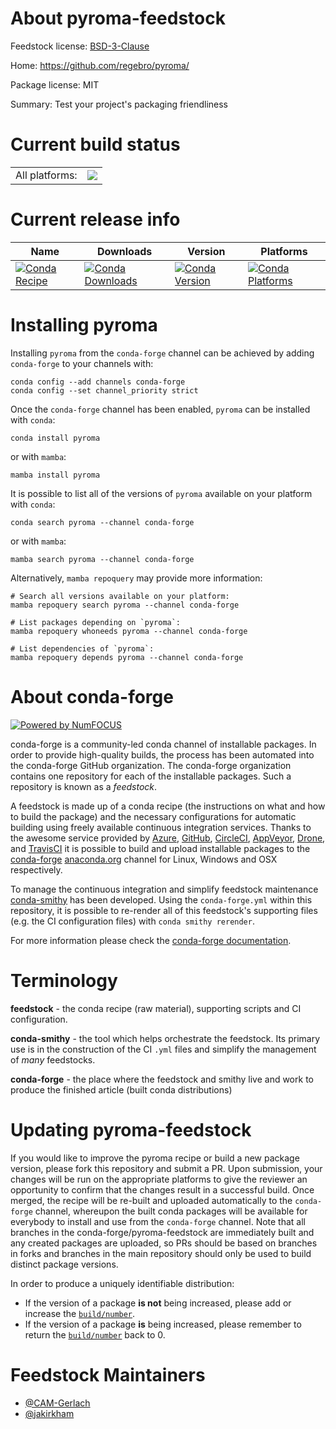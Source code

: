 About pyroma-feedstock
======================

Feedstock license: [BSD-3-Clause](https://github.com/conda-forge/pyroma-feedstock/blob/main/LICENSE.txt)

Home: https://github.com/regebro/pyroma/

Package license: MIT

Summary: Test your project's packaging friendliness

Current build status
====================


<table><tr><td>All platforms:</td>
    <td>
      <a href="https://dev.azure.com/conda-forge/feedstock-builds/_build/latest?definitionId=4136&branchName=main">
        <img src="https://dev.azure.com/conda-forge/feedstock-builds/_apis/build/status/pyroma-feedstock?branchName=main">
      </a>
    </td>
  </tr>
</table>

Current release info
====================

| Name | Downloads | Version | Platforms |
| --- | --- | --- | --- |
| [![Conda Recipe](https://img.shields.io/badge/recipe-pyroma-green.svg)](https://anaconda.org/conda-forge/pyroma) | [![Conda Downloads](https://img.shields.io/conda/dn/conda-forge/pyroma.svg)](https://anaconda.org/conda-forge/pyroma) | [![Conda Version](https://img.shields.io/conda/vn/conda-forge/pyroma.svg)](https://anaconda.org/conda-forge/pyroma) | [![Conda Platforms](https://img.shields.io/conda/pn/conda-forge/pyroma.svg)](https://anaconda.org/conda-forge/pyroma) |

Installing pyroma
=================

Installing `pyroma` from the `conda-forge` channel can be achieved by adding `conda-forge` to your channels with:

```
conda config --add channels conda-forge
conda config --set channel_priority strict
```

Once the `conda-forge` channel has been enabled, `pyroma` can be installed with `conda`:

```
conda install pyroma
```

or with `mamba`:

```
mamba install pyroma
```

It is possible to list all of the versions of `pyroma` available on your platform with `conda`:

```
conda search pyroma --channel conda-forge
```

or with `mamba`:

```
mamba search pyroma --channel conda-forge
```

Alternatively, `mamba repoquery` may provide more information:

```
# Search all versions available on your platform:
mamba repoquery search pyroma --channel conda-forge

# List packages depending on `pyroma`:
mamba repoquery whoneeds pyroma --channel conda-forge

# List dependencies of `pyroma`:
mamba repoquery depends pyroma --channel conda-forge
```


About conda-forge
=================

[![Powered by
NumFOCUS](https://img.shields.io/badge/powered%20by-NumFOCUS-orange.svg?style=flat&colorA=E1523D&colorB=007D8A)](https://numfocus.org)

conda-forge is a community-led conda channel of installable packages.
In order to provide high-quality builds, the process has been automated into the
conda-forge GitHub organization. The conda-forge organization contains one repository
for each of the installable packages. Such a repository is known as a *feedstock*.

A feedstock is made up of a conda recipe (the instructions on what and how to build
the package) and the necessary configurations for automatic building using freely
available continuous integration services. Thanks to the awesome service provided by
[Azure](https://azure.microsoft.com/en-us/services/devops/), [GitHub](https://github.com/),
[CircleCI](https://circleci.com/), [AppVeyor](https://www.appveyor.com/),
[Drone](https://cloud.drone.io/welcome), and [TravisCI](https://travis-ci.com/)
it is possible to build and upload installable packages to the
[conda-forge](https://anaconda.org/conda-forge) [anaconda.org](https://anaconda.org/)
channel for Linux, Windows and OSX respectively.

To manage the continuous integration and simplify feedstock maintenance
[conda-smithy](https://github.com/conda-forge/conda-smithy) has been developed.
Using the ``conda-forge.yml`` within this repository, it is possible to re-render all of
this feedstock's supporting files (e.g. the CI configuration files) with ``conda smithy rerender``.

For more information please check the [conda-forge documentation](https://conda-forge.org/docs/).

Terminology
===========

**feedstock** - the conda recipe (raw material), supporting scripts and CI configuration.

**conda-smithy** - the tool which helps orchestrate the feedstock.
                   Its primary use is in the construction of the CI ``.yml`` files
                   and simplify the management of *many* feedstocks.

**conda-forge** - the place where the feedstock and smithy live and work to
                  produce the finished article (built conda distributions)


Updating pyroma-feedstock
=========================

If you would like to improve the pyroma recipe or build a new
package version, please fork this repository and submit a PR. Upon submission,
your changes will be run on the appropriate platforms to give the reviewer an
opportunity to confirm that the changes result in a successful build. Once
merged, the recipe will be re-built and uploaded automatically to the
`conda-forge` channel, whereupon the built conda packages will be available for
everybody to install and use from the `conda-forge` channel.
Note that all branches in the conda-forge/pyroma-feedstock are
immediately built and any created packages are uploaded, so PRs should be based
on branches in forks and branches in the main repository should only be used to
build distinct package versions.

In order to produce a uniquely identifiable distribution:
 * If the version of a package **is not** being increased, please add or increase
   the [``build/number``](https://docs.conda.io/projects/conda-build/en/latest/resources/define-metadata.html#build-number-and-string).
 * If the version of a package **is** being increased, please remember to return
   the [``build/number``](https://docs.conda.io/projects/conda-build/en/latest/resources/define-metadata.html#build-number-and-string)
   back to 0.

Feedstock Maintainers
=====================

* [@CAM-Gerlach](https://github.com/CAM-Gerlach/)
* [@jakirkham](https://github.com/jakirkham/)

